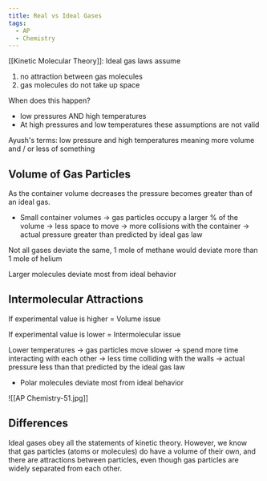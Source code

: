 ```yaml
---
title: Real vs Ideal Gases
tags:
  - AP
  - Chemistry
---
```

[[Kinetic Molecular Theory]]: Ideal gas laws assume
1. no attraction between gas molecules
2. gas molecules do not take up space

When does this happen?
- low pressures AND high temperatures
-  At high pressures and low temperatures these assumptions are not valid

Ayush's terms: low pressure and high temperatures meaning more volume and / or less of something

## Volume of Gas Particles

As the container volume decreases the pressure becomes greater than of an ideal gas.

- Small container volumes -> gas particles occupy a larger % of the volume -> less space to move -> more collisions with the container -> actual pressure greater than predicted by ideal gas law

Not all gases deviate the same, 1 mole of methane would deviate more than 1 mole of helium

Larger molecules deviate most from ideal behavior

## Intermolecular Attractions

If experimental value is higher = Volume issue

If experimental value is lower = Intermolecular issue

Lower temperatures -> gas particles move slower -> spend more time interacting with each other -> less time colliding with the walls -> actual pressure less than that predicted by the ideal gas law

- Polar molecules deviate most from ideal behavior

![[AP Chemistry-51.jpg]]

## Differences

Ideal gases obey all the statements of kinetic theory. However, we know that gas particles (atoms or molecules) do have a volume of their own, and there are attractions between particles, even though gas particles are widely separated from each other.
